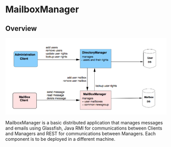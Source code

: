 # MailboxManager
## Overview
![alt tag](https://raw.githubusercontent.com/kawtar921/MailboxManager/master/Overview.png)

MailboxManager is a basic distributed application that manages messages and emails using Glassfish, Java RMI for communications between Clients and Managers and REST for communications between Managers. Each component is to be deployed in a different machine.
